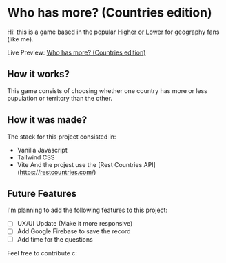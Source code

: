 # Who has more? (Countries edition)
Hi! this is a game based in the popular [Higher or Lower](http://www.higherlowergame.com) for geography fans (like me).

Live Preview: [Who has more? (Countries edition)](https://countries-population-juanguerrero09.vercel.app)

## How it works?
This game consists of choosing whether one country has more or less pupulation or territory than the other.
## How it was made?
The stack for this project consisted in: 
- Vanilla Javascript
- Tailwind CSS
- Vite
And the projest use the [Rest Countries API] (https://restcountries.com/)
## Future Features
I'm planning to add the following features to this project:
- [ ] UX/UI Update (Make it more responsive)
- [ ] Add Google Firebase to save the record
- [ ] Add time for the questions

Feel free to contribute c:
